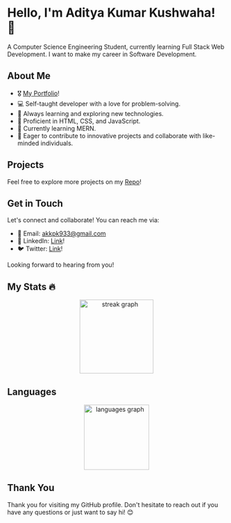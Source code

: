 # Hello, I'm Aditya Kumar Kushwaha! 👋

A Computer Science Engineering Student, currently learning Full Stack Web Development. I want to make my career in Software Development.

## About Me

- 🎖️ [My Portfolio](https://my-portfolio-git-main-aditya-kumar-kushwahas-projects.vercel.app/)!
- 💻 Self-taught developer with a love for problem-solving.
- 🌱 Always learning and exploring new technologies.
- 🔧 Proficient in HTML, CSS, and JavaScript.
- 🌱 Currently learning MERN.
- 🚀 Eager to contribute to innovative projects and collaborate with like-minded individuals.
   

## Projects

Feel free to explore more projects on my [Repo](https://github.com/adityakkpk?tab=repositories)!

## Get in Touch

Let's connect and collaborate! You can reach me via:

- 📧 Email: akkpk933@gmail.com
- 💬 LinkedIn: [Link](https://www.linkedin.com/in/adityakumarkushwaha/)!
- 🐦 Twitter: [Link](https://twitter.com/akkpk)!

Looking forward to hearing from you!

## My Stats 🔥

<div align="center">
  <img src="https://streak-stats.demolab.com?user=adityakkpk&locale=en&mode=daily&theme=dark&hide_border=false&border_radius=5&order=3" height="170" alt="streak graph"  />
</div>

## Languages

<div align="center">
  <img src="https://github-readme-stats.vercel.app/api/top-langs?username=adityakkpk&locale=en&hide_title=false&layout=compact&card_width=800&langs_count=5&theme=dracula&hide_border=false&order=2" height="150" alt="languages graph"  />
</div>

## Thank You

Thank you for visiting my GitHub profile. Don't hesitate to reach out if you have any questions or just want to say hi! 😊



